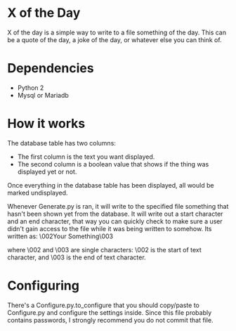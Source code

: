 X of the Day
================

X of the day is a simple way to write to a file something of the day.  This can be a quote of the day, a joke of the day, or whatever else you can think of.

Dependencies
====
* Python 2
* Mysql or Mariadb

How it works
==== 
The database table has two columns:

* The first column is the text you want displayed.
* The second column is a boolean value that shows if the thing was displayed yet or not.

Once everything in the database table has been displayed, all would be marked undisplayed.

Whenever Generate.py is ran, it will write to the specified file something that hasn't been shown yet from the database.
It will write out a start character and an end character, that way you can quickly check to make sure a user didn't gain access to the file while it was being written to somehow.  Its written as:
\002Your Something\003

where \002 and \003 are single characters: \002 is the start of text character, and \003 is the end of text character.

Configuring
====
There's a Configure.py.to_configure that you should copy/paste to Configure.py and configure the settings inside.
Since this file probably contains passwords, I strongly recommend you do not commit that file.

